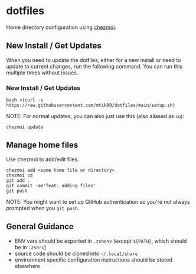 # dotfiles

Home directory configuration using [chezmoi](https://www.chezmoi.io/).

## New Install / Get Updates

When you need to update the dotfiles, either for a new install or need to update to current changes, run the following 
command.  You can run this multiple times without issues.

### New Install / Get Updates

```shell
bash <(curl -s https://raw.githubusercontent.com/mtik00/dotfiles/main/setup.sh)
```

NOTE: For normal updates, you can also just use this (also aliased as `cu`):

```shell
chezmoi update
```

## Manage home files

Use chezmoi to add/edit files.

```shell
chezmoi add <some home file or directory>
chezmoi cd
git add .
git commit -am'feat: adding files'
git push
```

NOTE: You might want to set up GitHub authentication so you're not always prompted when you `git push`.

## General Guidance

- ENV vars should be exported in `.zshenv` (except `${PATH}`, which should be in `.zshrc`)
- source code should be cloned into `~/.local/share`
- environment specific configuration instructions should be stored elsewhere
